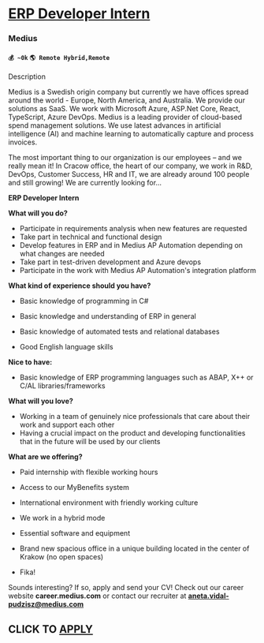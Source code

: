 # [ERP Developer Intern](https://www.remotewlb.com/apply/erp-developer-intern)  
### Medius  
#### `💰 ~0k` `🌎 Remote Hybrid,Remote`  

Description

Medius is a Swedish origin company but currently we have offices spread around the world - Europe, North America, and Australia. We provide our solutions as SaaS. We work with Microsoft Azure, ASP.Net Core, React, TypeScript, Azure DevOps. Medius is a leading provider of cloud-based spend management solutions. We use latest advances in artificial intelligence (AI) and machine learning to automatically capture and process invoices.

The most important thing to our organization is our employees – and we really mean it! In Cracow office, the heart of our company, we work in R&D, DevOps, Customer Success, HR and IT, we are already around 100 people and still growing! We are currently looking for…

**ERP Developer Intern**

 **What will you do?**

  * Participate in requirements analysis when new features are requested
  * Take part in technical and functional design
  * Develop features in ERP and in Medius AP Automation depending on what changes are needed
  * Take part in test-driven development and Azure devops
  * Participate in the work with Medius AP Automation's integration platform

 **What kind of experience should you have?**

  * Basic knowledge of programming in C#
  * Basic knowledge and understanding of ERP in general  

  * Basic knowledge of automated tests and relational databases  

  * Good English language skills

 **Nice to have:**

  * Basic knowledge of ERP programming languages such as ABAP, X++ or C/AL libraries/frameworks

 **What will you love?**

  * Working in a team of genuinely nice professionals that care about their work and support each other
  * Having a crucial impact on the product and developing functionalities that in the future will be used by our clients

 **What are we offering?**

  * Paid internship with flexible working hours
  * Access to our MyBenefits system  

  * International environment with friendly working culture  

  * We work in a hybrid mode  

  * Essential software and equipment  

  * Brand new spacious office in a unique building located in the center of Krakow (no open spaces)  

  * Fika!  

Sounds interesting? If so, apply and send your CV! Check out our career website **career.medius.com** or contact our recruiter at **aneta.vidal-pudzisz@medius.com**  

  
## CLICK TO [APPLY](https://www.remotewlb.com/apply/erp-developer-intern)

